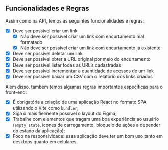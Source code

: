## Funcionalidades e Regras

Assim como na API, temos as seguintes funcionalidades e regras:

- [x]  Deve ser possível criar um link
    - [x]  Não deve ser possível criar um link com encurtamento mal formatado
    - [x]  Não deve ser possível criar um link com encurtamento já existente
- [x]  Deve ser possível deletar um link
- [x]  Deve ser possível obter a URL original por meio do encurtamento
- [x]  Deve ser possível listar todas as URL’s cadastradas
- [x]  Deve ser possível incrementar a quantidade de acessos de um link
- [x]  Deve ser possível baixar um CSV com o relatório dos links criados

Além disso, também temos algumas regras importantes específicas para o front-end:

- [x]  É obrigatória a criação de uma aplicação React no formato SPA utilizando o Vite como `bundler`;
- [x]  Siga o mais fielmente possível o layout do Figma;
- [x]  Trabalhe com elementos que tragam uma boa experiência ao usuário (`empty state`, ícones de carregamento, bloqueio de ações a depender do estado da aplicação);
- [x]  Foco na responsividade: essa aplicação deve ter um bom uso tanto em desktops quanto em celulares.
